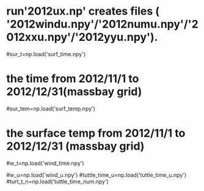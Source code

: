 # run'2012ux.np' creates files ( '2012windu.npy'/'2012numu.npy'/'2012xxu.npy'/'2012yyu.npy').

#sur_t=np.load('surf_time.npy')

# the time from 2012/11/1 to 2012/12/31(massbay grid)

#sur_tem=np.load('surf_temp.npy')

# the surface temp from 2012/11/1 to 2012/12/31 (massbay grid)
#w_t=np.load('wind_time.npy')

#w_u=np.load('wind_u.npy')
#tuttle_time_u=np.load('tuttle_time_u.npy')
#turt_t_n=np.load('tuttle_time_num.npy')
